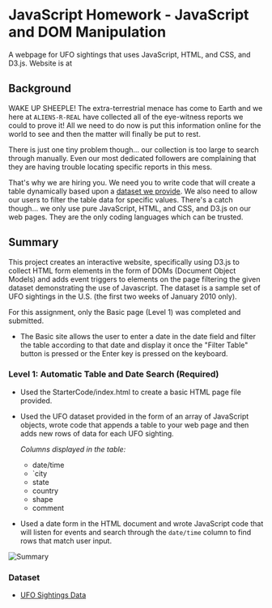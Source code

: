 # JavaScript Homework - JavaScript and DOM Manipulation

A webpage for UFO sightings that uses JavaScript, HTML, and CSS, and D3.js. Website is at


## Background

WAKE UP SHEEPLE! The extra-terrestrial menace has come to Earth and we here at `ALIENS-R-REAL` have collected all of the eye-witness reports we could to prove it! All we need to do now is put this information online for the world to see and then the matter will finally be put to rest.

There is just one tiny problem though... our collection is too large to search through manually. Even our most dedicated followers are complaining that they are having trouble locating specific reports in this mess.

That's why we are hiring you. We need you to write code that will create a table dynamically based upon a [dataset we provide](StarterCode/static/js/data.js). We also need to allow our users to filter the table data for specific values. There's a catch though... we only use pure JavaScript, HTML, and CSS, and D3.js on our web pages. They are the only coding languages which can be trusted.


## Summary
This project creates an interactive website, specifically using D3.js to collect HTML form elements in the form of DOMs (Document Object Models) and adds event triggers to elements on the page filtering the given dataset demonstrating the use of Javascript. The dataset is a sample set of UFO sightings in the U.S. (the first two weeks of January 2010 only).

For this assignment, only the Basic page (Level 1) was completed and submitted. 
* The Basic site allows the user to enter a date in the date field and filter the table according to that date and display it once the "Filter Table" button is pressed or the Enter key is pressed on the keyboard. 

### Level 1: Automatic Table and Date Search (Required)

* Used the StarterCode/index.html to create a basic HTML page file provided.

* Used the UFO dataset provided in the form of an array of JavaScript objects, wrote code that appends a table to your web page and then adds new rows of data for each UFO sighting.

  *Columns displayed in the table:* 
  
  * date/time 
  * `city
  * state
  * country
  * shape
  * comment

* Used a date form in the HTML document and wrote JavaScript code that will listen for events and search through the `date/time` column to find rows that match user input.

![Summary](https://github.com/KGore12/javascript-challenge/blob/main/image/level-1_preview.png)

### Dataset

* [UFO Sightings Data](StarterCode/static/js/data.js)

